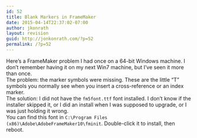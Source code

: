 ```yaml
---
id: 52
title: Blank Markers in FrameMaker
date: 2015-04-14T22:37:02-07:00
author: jkonrath
layout: revision
guid: http://jonkonrath.com/?p=52
permalink: /?p=52
---
```

<div>
  Here&#8217;s a FrameMaker problem I had once on a 64-bit Windows machine. I don&#8217;t remember having it on my next Win7 machine, but I&#8217;ve seen it more than once.
</div>

<div>
</div>

<div>
  The problem: the marker symbols were missing. These are the little &#8220;T&#8221; symbols you normally see when you insert a cross-reference or an index marker.
</div>

<div>
</div>

<div>
  The solution: I did not have the <code>fm5font.ttf</code> font installed. I don&#8217;t know if the installer skipped it, or I did an install when I was supposed to upgrade, or I was just holding it wrong.
</div>

<div>
  You can find this font in <code>C:\Program Files (x86)\Adobe\AdobeFrameMaker10\fminit</code>. Double-click it to install, then reboot.
</div>